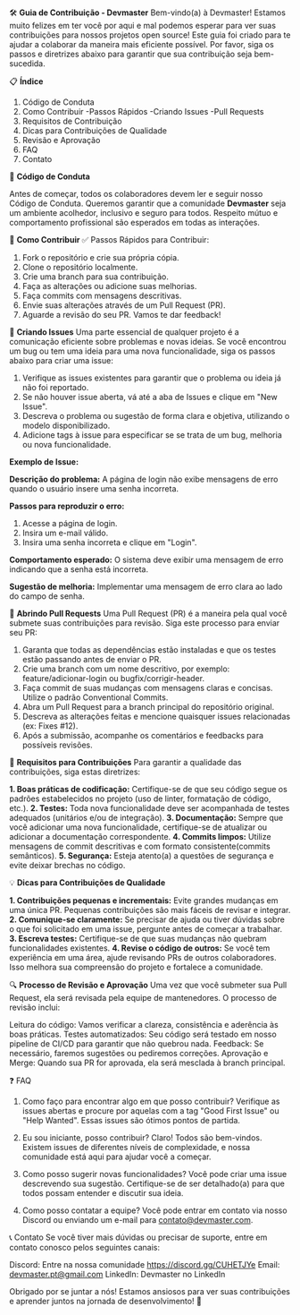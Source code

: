 🛠️ **Guia de Contribuição - Devmaster**
Bem-vindo(a) à Devmaster! Estamos muito felizes em ter você por aqui e mal podemos esperar para ver suas contribuições para nossos projetos open source! 
Este guia foi criado para te ajudar a colaborar da maneira mais eficiente possível. Por favor, siga os passos e diretrizes abaixo para garantir que sua contribuição seja bem-sucedida.

📋 **Índice**
1. Código de Conduta
2. Como Contribuir
    -Passos Rápidos
    -Criando Issues
    -Pull Requests
3. Requisitos de Contribuição
4. Dicas para Contribuições de Qualidade
5. Revisão e Aprovação
6. FAQ
7. Contato

📜 **Código de Conduta**

Antes de começar, todos os colaboradores devem ler e seguir nosso Código de Conduta. 
Queremos garantir que a comunidade **Devmaster** seja um ambiente acolhedor, inclusivo e seguro para todos. Respeito mútuo e comportamento profissional são esperados em todas as interações.


🚀 **Como Contribuir**
✅ Passos Rápidos para Contribuir:

1. Fork o repositório e crie sua própria cópia.
2. Clone o repositório localmente.
3. Crie uma branch para sua contribuição.
4. Faça as alterações ou adicione suas melhorias.
5. Faça commits com mensagens descritivas.
6. Envie suas alterações através de um Pull Request (PR).
7. Aguarde a revisão do seu PR. Vamos te dar feedback!


📝 **Criando Issues**
Uma parte essencial de qualquer projeto é a comunicação eficiente sobre problemas e novas ideias. 
Se você encontrou um bug ou tem uma ideia para uma nova funcionalidade, siga os passos abaixo para criar uma issue:

1. Verifique as issues existentes para garantir que o problema ou ideia já não foi reportado.
2. Se não houver issue aberta, vá até a aba de Issues e clique em "New Issue".
3. Descreva o problema ou sugestão de forma clara e objetiva, utilizando o modelo disponibilizado.
4. Adicione tags à issue para especificar se se trata de um bug, melhoria ou nova funcionalidade.


**Exemplo de Issue:**

**Descrição do problema:**
A página de login não exibe mensagens de erro quando o usuário insere uma senha incorreta.

**Passos para reproduzir o erro:**
1. Acesse a página de login.
2. Insira um e-mail válido.
3. Insira uma senha incorreta e clique em "Login".

**Comportamento esperado:**
O sistema deve exibir uma mensagem de erro indicando que a senha está incorreta.

**Sugestão de melhoria:**
Implementar uma mensagem de erro clara ao lado do campo de senha.


🔄 **Abrindo Pull Requests**
Uma Pull Request (PR) é a maneira pela qual você submete suas contribuições para revisão. Siga este processo para enviar seu PR:

1. Garanta que todas as dependências estão instaladas e que os testes estão passando antes de enviar o PR.
2. Crie uma branch com um nome descritivo, por exemplo: feature/adicionar-login ou bugfix/corrigir-header.
3. Faça commit de suas mudanças com mensagens claras e concisas. Utilize o padrão Conventional Commits.
4. Abra um Pull Request para a branch principal do repositório original.
5. Descreva as alterações feitas e mencione quaisquer issues relacionadas (ex: Fixes #12).
6. Após a submissão, acompanhe os comentários e feedbacks para possíveis revisões.


📌 **Requisitos para Contribuições**
Para garantir a qualidade das contribuições, siga estas diretrizes:

**1. Boas práticas de codificação:** Certifique-se de que seu código segue os padrões estabelecidos no projeto (uso de linter, formatação de código, etc.).
**2. Testes:** Toda nova funcionalidade deve ser acompanhada de testes adequados (unitários e/ou de integração).
**3. Documentação:** Sempre que você adicionar uma nova funcionalidade, certifique-se de atualizar ou adicionar a documentação correspondente.
**4. Commits limpos:** Utilize mensagens de commit descritivas e com formato consistente(commits semânticos).
**5. Segurança:** Esteja atento(a) a questões de segurança e evite deixar brechas no código.





💡 **Dicas para Contribuições de Qualidade**

**1. Contribuições pequenas e incrementais:**  Evite grandes mudanças em uma única PR. Pequenas contribuições são mais fáceis de revisar e integrar.
**2. Comunique-se claramente:** Se precisar de ajuda ou tiver dúvidas sobre o que foi solicitado em uma issue, pergunte antes de começar a trabalhar.
**3. Escreva testes:**  Certifique-se de que suas mudanças não quebram funcionalidades existentes.
**4. Revise o código de outros:**  Se você tem experiência em uma área, ajude revisando PRs de outros colaboradores. Isso melhora sua compreensão do projeto e fortalece a comunidade.



🔍 **Processo de Revisão e Aprovação**
Uma vez que você submeter sua Pull Request, ela será revisada pela equipe de mantenedores. 
O processo de revisão inclui:

Leitura do código: Vamos verificar a clareza, consistência e aderência às boas práticas.
Testes automatizados: Seu código será testado em nosso pipeline de CI/CD para garantir que não quebrou nada.
Feedback: Se necessário, faremos sugestões ou pediremos correções.
Aprovação e Merge: Quando sua PR for aprovada, ela será mesclada à branch principal.


❓ FAQ
1. Como faço para encontrar algo em que posso contribuir?
Verifique as issues abertas e procure por aquelas com a tag "Good First Issue" ou "Help Wanted". Essas issues são ótimos pontos de partida.

2. Eu sou iniciante, posso contribuir?
Claro! Todos são bem-vindos. Existem issues de diferentes níveis de complexidade, e nossa comunidade está aqui para ajudar você a começar.

3. Como posso sugerir novas funcionalidades?
Você pode criar uma issue descrevendo sua sugestão. Certifique-se de ser detalhado(a) para que todos possam entender e discutir sua ideia.

4. Como posso contatar a equipe?
Você pode entrar em contato via nosso Discord ou enviando um e-mail para contato@devmaster.com.

📞 Contato
Se você tiver mais dúvidas ou precisar de suporte, entre em contato conosco pelos seguintes canais:

Discord: Entre na nossa comunidade 
https://discord.gg/CUHETJYe
Email: devmaster.pt@gmail.com
LinkedIn: Devmaster no LinkedIn

Obrigado por se juntar a nós! 
Estamos ansiosos para ver suas contribuições e aprender juntos na jornada de desenvolvimento! 🚀




